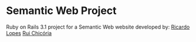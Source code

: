 # Semantic Web Project

Ruby on Rails 3.1 project for a Semantic Web website developed by:
[Ricardo Lopes](http://ricardolopes.net)
[Rui Chicória](http://about.me/rchicoria)

